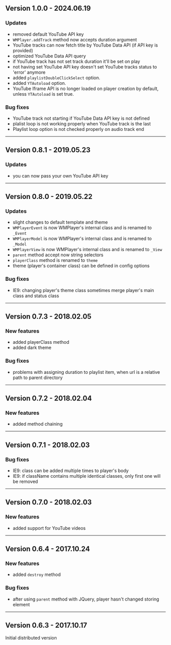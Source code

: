 ## Version 1.0.0 - 2024.06.19

### Updates
* removed default YouTube API key
* `WMPlayer.addTrack` method now accepts duration argument
* YouTube tracks can now fetch title by YouTube Data API (if API key is provided)
* optimized YouTube Data API query
* if YouTube track has not set track duration it'll be set on play
* not having set YouTube API key doesn't set YouTube tracks status to 'error' anymore
* added `playlistDoubleClickSelect` option.
* added `YTAutoload` option.
* YouTube Iframe API is no longer loaded on player creation by default, unless `YTAutoload` is set true.

### Bug fixes

* YouTube track not starting if YouTube Data API key is not defined
* plalist loop is not working properly when YouTube track is the last
* Playlist loop option is not checked properly on audio track end

---

## Version 0.8.1 - 2019.05.23

### Updates
* you can now pass your own YouTube API key

---

## Version 0.8.0 - 2019.05.22

### Updates
* slight changes to default template and theme
* `WMPlayerEvent` is now WMPlayer's internal class and is renamed to `_Event`
* `WMPlayerModel` is now WMPlayer's internal class and is renamed to `_Model`
* `WMPlayerView` is now WMPlayer's internal class and is renamed to `_View`
* `parent` method accept now string selectors
* `playerClass` method is renamed to `theme`
* theme (player's container class) can be defined in config options

### Bug fixes

* IE9: changing player's theme class sometimes merge player's main class and status class

---

## Version 0.7.3 - 2018.02.05

### New features

* added playerClass method
* added dark theme

### Bug fixes

* problems with assigning duration to playlist item, when url is a relative path to parent directory

---

## Version 0.7.2 - 2018.02.04

### New features

* added method chaining

---

## Version 0.7.1 - 2018.02.03

### Bug fixes

* IE9: class can be added multiple times to player's body
* IE9: if className contains multiple identical classes, only first one will be removed

---

## Version 0.7.0 - 2018.02.03

### New features

* added support for YouTube videos

---

## Version 0.6.4 - 2017.10.24

### New features

* added `destroy` method

### Bug fixes

* after using `parent` method with JQuery, player hasn't changed storing element

---

## Version 0.6.3 - 2017.10.17

Initial distributed version
